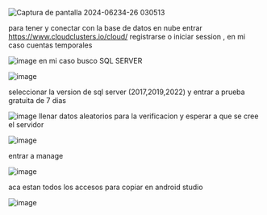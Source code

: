 ![Captura de pantalla 2024-06234-26 030513](https://github.com/Hack-Gamer001/G16-proyecto-aplicativo-taqueria/assets/119648000/f0b64bad-b761-4d0f-ba0d-9b33c261b1d6)

para tener y conectar con la base de datos en nube entrar https://www.cloudclusters.io/cloud/
registrarse o iniciar session , en mi caso cuentas temporales

![image](https://github.com/Hack-Gamer001/G16-proyecto-aplicativo-taqueria/assets/119648000/f997693c-3f44-4b4d-9a46-0fdba3080189)
en mi caso busco SQL SERVER

![image](https://github.com/Hack-Gamer001/G16-proyecto-aplicativo-taqueria/assets/119648000/ed995d7c-f2c6-43d3-8dcf-3a8647ee6ebe)

seleccionar la version de sql server (2017,2019,2022) y entrar a prueba gratuita de 7 dias 

![image](https://github.com/Hack-Gamer001/G16-proyecto-aplicativo-taqueria/assets/119648000/ee34bf04-992c-4ebb-a634-b8ef8e8bfdbb)
llenar datos aleatorios para la verificacion y esperar a que se cree el servidor

![image](https://github.com/Hack-Gamer001/G16-proyecto-aplicativo-taqueria/assets/119648000/28634862-0d7d-400d-8f7c-fee90fd3a172)

entrar a manage

![image](https://github.com/Hack-Gamer001/G16-proyecto-aplicativo-taqueria/assets/119648000/caab8d1a-da65-4f43-9577-052397c1ff47)

aca estan todos los accesos para copiar en android studio

![image](https://github.com/Hack-Gamer001/G16-proyecto-aplicativo-taqueria/assets/119648000/5e345f34-ae30-4bc9-bb60-7c6a0ce96856)

